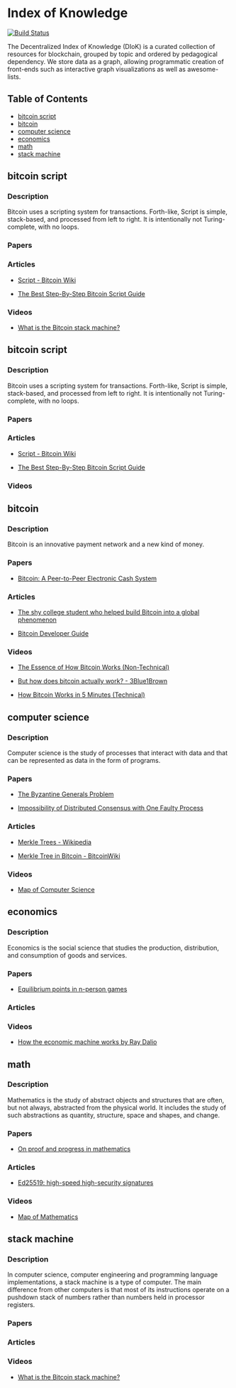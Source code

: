 # Index of Knowledge

[![Build Status](https://travis-ci.com/rustielin/iok.svg?branch=master)](https://travis-ci.com/rustielin/iok)

The Decentralized Index of Knowledge (DIoK) is a curated collection of resources for blockchain, grouped by topic and ordered by pedagogical dependency. We store data as a graph, allowing programmatic creation of front-ends such as interactive graph visualizations as well as awesome-lists.

## Table of Contents

* [bitcoin script](#bitcoin%20script)
* [bitcoin](#bitcoin)
* [computer science](#computer%20science)
* [economics](#economics)
* [math](#math)
* [stack machine](#stack%20machine)

## bitcoin script

### Description

Bitcoin uses a scripting system for transactions. Forth-like, Script is simple, stack-based, and processed from left to right. It is intentionally not Turing-complete, with no loops.

### Papers

### Articles

* [Script - Bitcoin Wiki](https://en.bitcoin.it/wiki/Script)

* [The Best Step-By-Step Bitcoin Script Guide](https://blockgeeks.com/guides/best-bitcoin-script-guide/)

### Videos

* [What is the Bitcoin stack machine?](https://www.youtube.com/watch?v=OQjSjr6cFDo)

## bitcoin script

### Description

Bitcoin uses a scripting system for transactions. Forth-like, Script is simple, stack-based, and processed from left to right. It is intentionally not Turing-complete, with no loops.

### Papers

### Articles

* [Script - Bitcoin Wiki](https://en.bitcoin.it/wiki/Script)

* [The Best Step-By-Step Bitcoin Script Guide](https://blockgeeks.com/guides/best-bitcoin-script-guide/)

### Videos

## bitcoin

### Description

Bitcoin is an innovative payment network and a new kind of money.

### Papers

* [Bitcoin: A Peer-to-Peer Electronic Cash System](https://bitcoin.org/bitcoin.pdf)

### Articles

* [The shy college student who helped build Bitcoin into a global phenomenon](https://www.theverge.com/2015/6/10/8751933/the-shy-college-student-who-helped-build-bitcoin-into-a-global)

* [Bitcoin Developer Guide](https://bitcoin.org/en/developer-guide)

### Videos

* [The Essence of How Bitcoin Works (Non-Technical)](https://www.youtube.com/watch?v=t5JGQXCTe3c&feature=youtu.be)

* [But how does bitcoin actually work? - 3Blue1Brown](https://www.youtube.com/watch?v=bBC-nXj3Ng4)

* [How Bitcoin Works in 5 Minutes (Technical)](https://www.youtube.com/watch?v=l9jOJk30eQs&feature=youtu.be)

## computer science

### Description

Computer science is the study of processes that interact with data and that can be represented as data in the form of programs.

### Papers

* [The Byzantine Generals Problem](https://people.eecs.berkeley.edu/~luca/cs174/byzantine.pdf)

* [Impossibility of Distributed Consensus with One Faulty Process ](https://groups.csail.mit.edu/tds/papers/Lynch/jacm85.pdf)

### Articles

* [Merkle Trees - Wikipedia](https://en.wikipedia.org/wiki/Merkle_tree)

* [Merkle Tree in Bitcoin - BitcoinWiki](https://en.bitcoinwiki.org/wiki/Merkle_tree)

### Videos

* [Map of Computer Science](https://www.youtube.com/watch?v=SzJ46YA_RaA)

## economics

### Description

Economics is the social science that studies the production, distribution, and consumption of goods and services.

### Papers

* [Equilibrium points in n-person games](https://www.pnas.org/content/36/1/48)

### Articles

### Videos

* [How the economic machine works by Ray Dalio](https://www.youtube.com/watch?v=PHe0bXAIuk0)

## math

### Description

Mathematics is the study of abstract objects and structures that are often, but not always, abstracted from the physical world. It includes the study of such abstractions as quantity, structure, space and shapes, and change.

### Papers

* [On proof and progress in mathematics](https://arxiv.org/abs/math/9404236)

### Articles

* [Ed25519: high-speed high-security signatures](https://ed25519.cr.yp.to/)

### Videos

* [Map of Mathematics](https://www.youtube.com/watch?v=OmJ-4B-mS-Y)

## stack machine

### Description

In computer science, computer engineering and programming language implementations, a stack machine is a type of computer. The main difference from other computers is that most of its instructions operate on a pushdown stack of numbers rather than numbers held in processor registers.

### Papers

### Articles

### Videos

* [What is the Bitcoin stack machine?](https://www.youtube.com/watch?v=OQjSjr6cFDo)

